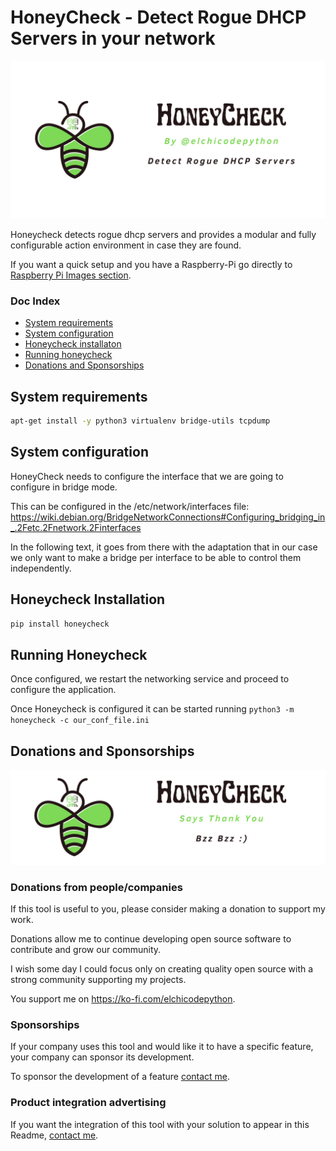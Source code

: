 # HoneyCheck - Detect Rogue DHCP Servers in your network

![Honeycheck logo](assets/honeycheck_horizontal.png)

Honeycheck detects rogue dhcp servers and provides a modular and fully
configurable action environment in case they are found.

If you want a quick setup and you have a Raspberry-Pi go directly to [Raspberry
Pi Images section](#raspberry-pi-images).

### Doc Index

- [System requirements](#system-requirements)
- [System configuration](#system-configuration)
- [Honeycheck installaton](#honeycheck-installation)
- [Running honeycheck](#running-honeycheck)
- [Donations and Sponsorships](#donations-and-sponsorships)


## System requirements

```bash
apt-get install -y python3 virtualenv bridge-utils tcpdump
```

## System configuration

HoneyCheck needs to configure the interface that we are going to configure in
bridge mode.

This can be configured in the /etc/network/interfaces file:
https://wiki.debian.org/BridgeNetworkConnections#Configuring_bridging_in_.2Fetc.2Fnetwork.2Finterfaces

In the following text, it goes from there with the adaptation that in our case
we only want to make a bridge per interface to be able to control them
independently.

## Honeycheck Installation

```bash
pip install honeycheck
```

## Running Honeycheck

Once configured, we restart the networking service and proceed to configure the
application.

Once Honeycheck is configured it can be started running `python3 -m honeycheck
-c our_conf_file.ini`

## Donations and Sponsorships

![Donations](assets/donations.png)

### Donations from people/companies

If this tool is useful to you, please consider making a donation to support my
work.

Donations allow me to continue developing open source software to contribute
and grow our community.

I wish some day I could focus only on creating quality open source with a
strong community
supporting my projects.

You support me on https://ko-fi.com/elchicodepython.

### Sponsorships

If your company uses this tool and would like it to have a specific feature,
your company can sponsor its development.

To sponsor the development of a feature [contact
me](https://es.linkedin.com/in/sam-sec).

### Product integration advertising

If you want the integration of this tool with your solution to appear in this
Readme, [contact me](https://es.linkedin.com/in/sam-sec).

